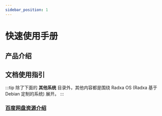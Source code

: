 ```yaml
---
sidebar_position: 1
---
```


# 快速使用手册

## 产品介绍
## 文档使用指引

:::tip
除了下面的 **其他系统** 目录外，其他内容都是围绕 Radxa OS (Radxa 基于 Debian 定制的系统) 展开。
:::

### [百度网盘资源介绍](/getting-start/cloud-disk)
